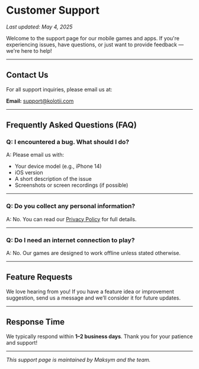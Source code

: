 # Customer Support

_Last updated: May 4, 2025_

Welcome to the support page for our mobile games and apps. If you're experiencing issues, have questions, or just want to provide feedback — we're here to help!

---

## Contact Us

For all support inquiries, please email us at:

**Email:** [support@kolotii.com](mailto:support@kolotii.com)

---

## Frequently Asked Questions (FAQ)

### Q: I encountered a bug. What should I do?
A: Please email us with:
- Your device model (e.g., iPhone 14)
- iOS version
- A short description of the issue
- Screenshots or screen recordings (if possible)

---

### Q: Do you collect any personal information?
A: No. You can read our [Privacy Policy](https://gms.kolotii.com/privacy-policy/ttt/privacy-policy) for full details.

---

### Q: Do I need an internet connection to play?
A: No. Our games are designed to work offline unless stated otherwise.

---

## Feature Requests

We love hearing from you! If you have a feature idea or improvement suggestion, send us a message and we’ll consider it for future updates.

---

## Response Time

We typically respond within **1–2 business days**. Thank you for your patience and support!

---

_This support page is maintained by Maksym and the team._
